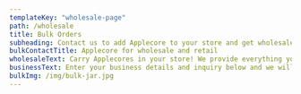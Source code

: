 ```yaml
---
templateKey: "wholesale-page"
path: /wholesale
title: Bulk Orders
subheading: Contact us to add Applecore to your store and get wholesale rates.
bulkContactTitle: Applecore for wholesale and retail
wholesaleText: Carry Applecores in your store! We provide everything you need to setup a great store presence for the Applecore brand.
businessText: Enter your business details and inquiry below and we will follow up with more information on adding Applecore to your store.
bulkImg: /img/bulk-jar.jpg
---
```

